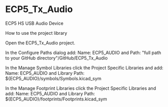 # ECP5_Tx_Audio
 ECP5 HS USB Audio Device

How to use the project library

Open the ECP5_Tx_Audio project.

In the Configure Paths dialog add: Name: ECP5_AUDIO and Path: "full path to your GitHub directory"/GitHub/ECP5_Tx_Audio

In the Manage Symbol Libraries click the Project Specific Libraries and add: Name: ECP5_AUDIO and Library Path: ${ECP5_AUDIO}/symbols/Symbols.kicad_sym

In the Manage Footprint Libraries click the Project Specific Libraries and add: Name: ECP5_AUDIO and Library Path: ${ECP5_AUDIO}/footprints/Footprints.kicad_sym
